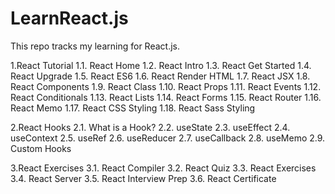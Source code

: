 # LearnReact.js
This repo tracks my learning for React.js.

1.React Tutorial 
1.1. React Home 
1.2. React Intro 
1.3. React Get Started 
1.4. React Upgrade 
1.5. React ES6 
1.6. React Render HTML 
1.7. React JSX 
1.8. React Components 
1.9. React Class 
1.10. React Props 
1.11. React Events 
1.12. React Conditionals 
1.13. React Lists
1.14. React Forms 
1.15. React Router 
1.16. React Memo 
1.17. React CSS Styling 
1.18. React Sass Styling

2.React Hooks 
2.1. What is a Hook? 
2.2. useState 
2.3. useEffect 
2.4. useContext 
2.5. useRef 
2.6. useReducer 
2.7. useCallback 
2.8. useMemo 
2.9. Custom Hooks

3.React Exercises 
3.1. React Compiler 
3.2. React Quiz 
3.3. React Exercises 
3.4. React Server 
3.5. React Interview Prep 
3.6. React Certificate
